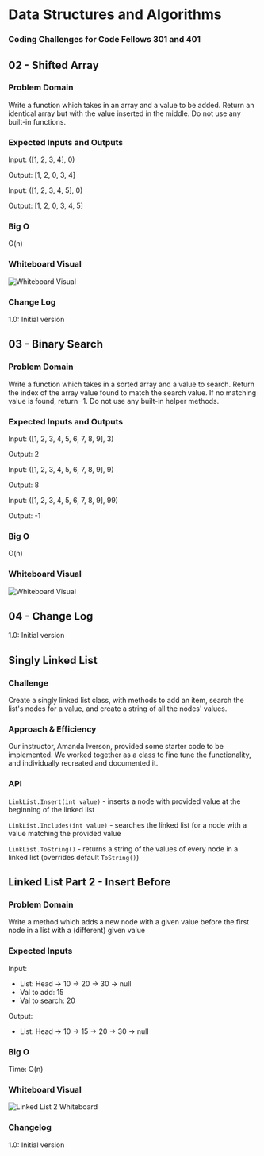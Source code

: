 # Data Structures and Algorithms

### Coding Challenges for Code Fellows 301 and 401

## 02 - Shifted Array

### Problem Domain

Write a function which takes in an array and a value to be added. Return an identical array but with the value inserted in the middle. Do not use any built-in functions.

### Expected Inputs and Outputs

Input: ([1, 2, 3, 4], 0)

Output: [1, 2, 0, 3, 4]

Input: ([1, 2, 3, 4, 5], 0)

Output: [1, 2, 0, 3, 4, 5]

### Big O

O(n)

### Whiteboard Visual

![Whiteboard Visual](https://i.imgur.com/X0645P7.jpg)

### Change Log

1.0: Initial version

## 03 - Binary Search

### Problem Domain

Write a function which takes in a sorted array and a value to search. Return the index of the array value found to match the search value. If no matching value is found, return -1. Do not use any built-in helper methods.

### Expected Inputs and Outputs

Input: ([1, 2, 3, 4, 5, 6, 7, 8, 9], 3)

Output: 2

Input: ([1, 2, 3, 4, 5, 6, 7, 8, 9], 9)

Output: 8

Input: ([1, 2, 3, 4, 5, 6, 7, 8, 9], 99)

Output: -1

### Big O

O(n)

### Whiteboard Visual

![Whiteboard Visual](https://i.imgur.com/bJsWW5t.jpg)

## 04 - Change Log

1.0: Initial version

## Singly Linked List

### Challenge
Create a singly linked list class, with methods to add an item, search the list's nodes for a value, and create a string of all the nodes' values.

### Approach & Efficiency
Our instructor, Amanda Iverson, provided some starter code to be implemented. We worked together as a class to fine tune the functionality, and individually recreated and documented it.

### API
`LinkList.Insert(int value)` - inserts a node with provided value at the beginning of the linked list

`LinkList.Includes(int value)` - searches the linked list for a node with a value matching the provided value

`LinkList.ToString()` - returns a string of the values of every node in a linked list (overrides default `ToString()`)

## Linked List Part 2 - Insert Before

### Problem Domain

Write a method which adds a new node with a given value before the first node in a list with a (different) given value

### Expected Inputs

Input: 
- List: Head -> 10 -> 20 -> 30 -> null
- Val to add: 15
- Val to search: 20

Output:
- List: Head -> 10 -> 15 -> 20 -> 30 -> null

### Big O

Time: O(n)

### Whiteboard Visual

![Linked List 2 Whiteboard](https://i.imgur.com/mPC72I0.png)

### Changelog

1.0: Initial version
